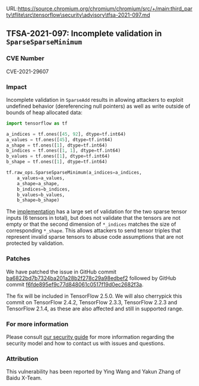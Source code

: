 URL:https://source.chromium.org/chromium/chromium/src/+/main:third_party\tflite\src\tensorflow\security\advisory\tfsa-2021-097.md
## TFSA-2021-097: Incomplete validation in `SparseSparseMinimum`

### CVE Number
CVE-2021-29607

### Impact
Incomplete validation in `SparseAdd` results in allowing attackers to exploit
undefined behavior (dereferencing null pointers) as well as write outside of
bounds of heap allocated data:

```python
import tensorflow as tf

a_indices = tf.ones([45, 92], dtype=tf.int64)
a_values = tf.ones([45], dtype=tf.int64)
a_shape = tf.ones([1], dtype=tf.int64)
b_indices = tf.ones([1, 1], dtype=tf.int64)
b_values = tf.ones([1], dtype=tf.int64)
b_shape = tf.ones([1], dtype=tf.int64)

tf.raw_ops.SparseSparseMinimum(a_indices=a_indices,
    a_values=a_values,
    a_shape=a_shape,
    b_indices=b_indices,
    b_values=b_values,
    b_shape=b_shape)
```

The
[implementation](https://github.com/tensorflow/tensorflow/blob/656e7673b14acd7835dc778867f84916c6d1cac2/tensorflow/core/kernels/sparse_sparse_binary_op_shared.cc)
has a large set of validation for the two sparse tensor inputs (6 tensors in
total), but does not validate that the tensors are not empty or that the second
dimension of `*_indices` matches the size of corresponding `*_shape`. This
allows attackers to send tensor triples that represent invalid sparse tensors to
abuse code assumptions that are not protected by validation.

### Patches
We have patched the issue in GitHub commit
[ba6822bd7b7324ba201a28b2f278c29a98edbef2](https://github.com/tensorflow/tensorflow/commit/ba6822bd7b7324ba201a28b2f278c29a98edbef2)
followed by GitHub commit
[f6fde895ef9c77d848061c0517f19d0ec2682f3a](https://github.com/tensorflow/tensorflow/commit/f6fde895ef9c77d848061c0517f19d0ec2682f3a).

The fix will be included in TensorFlow 2.5.0. We will also cherrypick this
commit on TensorFlow 2.4.2, TensorFlow 2.3.3, TensorFlow 2.2.3 and TensorFlow
2.1.4, as these are also affected and still in supported range.

### For more information
Please consult [our security
guide](https://github.com/tensorflow/tensorflow/blob/master/SECURITY.md) for
more information regarding the security model and how to contact us with issues
and questions.

### Attribution
This vulnerability has been reported by Ying Wang and Yakun Zhang of Baidu
X-Team.
